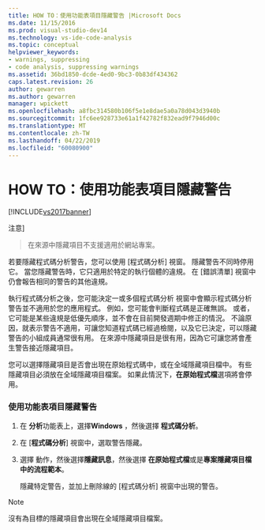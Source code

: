 ```yaml
---
title: HOW TO：使用功能表項目隱藏警告 |Microsoft Docs
ms.date: 11/15/2016
ms.prod: visual-studio-dev14
ms.technology: vs-ide-code-analysis
ms.topic: conceptual
helpviewer_keywords:
- warnings, suppressing
- code analysis, suppressing warnings
ms.assetid: 36bd1850-dcde-4ed0-9bc3-0b83df434362
caps.latest.revision: 26
author: gewarren
ms.author: gewarren
manager: wpickett
ms.openlocfilehash: a8fbc314580b106f5e1e8dae5a0a78d043d3940b
ms.sourcegitcommit: 1fc6ee928733e61a1f42782f832ead9f7946d00c
ms.translationtype: MT
ms.contentlocale: zh-TW
ms.lasthandoff: 04/22/2019
ms.locfileid: "60080900"
---
```

# <a name="how-to-suppress-warnings-by-using-the-menu-item"></a>HOW TO：使用功能表項目隱藏警告
[!INCLUDE[vs2017banner](../includes/vs2017banner.md)]

注意]
>  在來源中隱藏項目不支援適用於網站專案。  
  
 若要隱藏程式碼分析警告，您可以使用 [程式碼分析] 視窗。 隱藏警告不同時停用它。 當您隱藏警告時，它只適用於特定的執行個體的違規。 在 [錯誤清單] 視窗中仍會報告相同的警告的其他違規。  
  
 執行程式碼分析之後，您可能決定一或多個程式碼分析 視窗中會顯示程式碼分析警告並不適用於您的應用程式。 例如，您可能會判斷程式碼是正確無誤。 或者，它可能是某些違規是低優先順序，並不會在目前開發週期中修正的情況。 不論原因，就表示警告不適用，可讓您知道程式碼已經過檢閱，以及它已決定，可以隱藏警告的小組成員通常很有用。 在來源中隱藏項目是很有用，因為它可讓您將會產生警告接近隱藏項目。  
  
 您可以選擇隱藏項目是否會出現在原始程式碼中，或在全域隱藏項目檔中。 有些隱藏項目必須放在全域隱藏項目檔案。 如果此情況下，**在原始程式檔**選項將會停用。  
  
### <a name="to-suppress-a-warning-by-using-menu-item"></a>使用功能表項目隱藏警告  
  
1. 在 **分析**功能表上，選擇**Windows** ，然後選擇 **程式碼分析**。  
  
2. 在 [**程式碼分析**] 視窗中，選取警告隱藏。  
  
3. 選擇 動作，然後選擇**隱藏訊息**，然後選擇 **在原始程式檔**或是**專案隱藏項目檔中的流程範本**。  
  
     隱藏特定警告，並加上刪除線的 [程式碼分析] 視窗中出現的警告。  
  
> [!NOTE]
>  沒有為目標的隱藏項目會出現在全域隱藏項目檔案。
